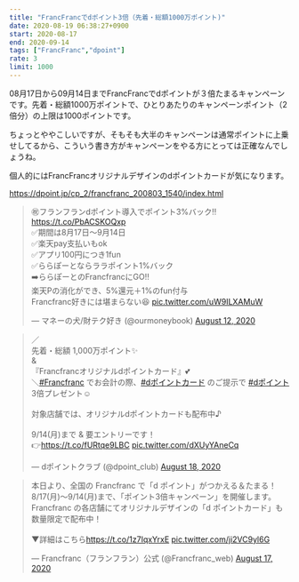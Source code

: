```yaml
---
title: "FrancFrancでdポイント3倍（先着・総額1000万ポイント)"
date: 2020-08-19 06:38:27+0900
start: 2020-08-17
end: 2020-09-14
tags: ["FrancFranc","dpoint"]
rate: 3
limit: 1000
---
```

08月17日から09月14日までFrancFrancでdポイントが３倍たまるキャンペーンです。先着・総額1000万ポイントで、ひとりあたりのキャンペーンポイント（2倍分）の上限は1000ポイントです。

ちょっとややこしいですが、そもそも大半のキャンペーンは通常ポイントに上乗せしてるから、こういう書き方がキャンペーンをやる方にとっては正確なんでしょうね。

個人的にはFrancFrancオリジナルデザインのdポイントカードが気になります。

https://dpoint.jp/cp_2/francfranc_200803_1540/index.html

<blockquote class="twitter-tweet"><p lang="ja" dir="ltr">㊗️フランフランdポイント導入でポイント3%バック‼️<a href="https://t.co/PbACSKOQxp">https://t.co/PbACSKOQxp</a><br>✅期間は8月17日〜9月14日<br>✅楽天pay支払いもok<br>✅アプリ100円につき1fun<br>✅ららぽーとならララポイント1%バック<br>➡️ららぽーとのFrancfrancにGO‼️<br>楽天Pの消化ができ、5%還元＋1%のfun付与<br>Francfranc好きには堪まらない😆 <a href="https://t.co/uW9ILXAMuW">pic.twitter.com/uW9ILXAMuW</a></p>&mdash; マネーの犬/財テク好き (@ourmoneybook) <a href="https://twitter.com/ourmoneybook/status/1293514136651878400?ref_src=twsrc%5Etfw">August 12, 2020</a></blockquote> <script async src="https://platform.twitter.com/widgets.js" charset="utf-8"></script>

<blockquote class="twitter-tweet"><p lang="ja" dir="ltr">／<br>先着・総額 1,000万ポイント✨<br>&amp;<br>『Francfrancオリジナルdポイントカード』💕<br>＼<a href="https://twitter.com/hashtag/Francfranc?src=hash&amp;ref_src=twsrc%5Etfw">#Francfranc</a> でお会計の際、<a href="https://twitter.com/hashtag/d%E3%83%9D%E3%82%A4%E3%83%B3%E3%83%88%E3%82%AB%E3%83%BC%E3%83%89?src=hash&amp;ref_src=twsrc%5Etfw">#dポイントカード</a> のご提示で <a href="https://twitter.com/hashtag/d%E3%83%9D%E3%82%A4%E3%83%B3%E3%83%88?src=hash&amp;ref_src=twsrc%5Etfw">#dポイント</a> 3倍プレゼント☺<br><br>対象店舗では、オリジナルdポイントカードも配布中♪<br><br>9/14(月)まで &amp; 要エントリーです！<br>👉<a href="https://t.co/fURtqe9LBC">https://t.co/fURtqe9LBC</a> <a href="https://t.co/dXUyYAneCq">pic.twitter.com/dXUyYAneCq</a></p>&mdash; dポイントクラブ (@dpoint_club) <a href="https://twitter.com/dpoint_club/status/1295632787488116736?ref_src=twsrc%5Etfw">August 18, 2020</a></blockquote> <script async src="https://platform.twitter.com/widgets.js" charset="utf-8"></script>

<blockquote class="twitter-tweet"><p lang="ja" dir="ltr">本日より、全国の Francfranc で「d ポイント」がつかえる＆たまる！<br>8/17(月)～9/14(月)まで、「ポイント3倍キャンペーン」を開催します。<br>Francfranc の各店舗にてオリジナルデザインの「d ポイントカード」も数量限定で配布中！<br><br>▼詳細はこちら<a href="https://t.co/1z7IqxYrxE">https://t.co/1z7IqxYrxE</a> <a href="https://t.co/ji2VC9yl6G">pic.twitter.com/ji2VC9yl6G</a></p>&mdash; Francfranc（フランフラン）公式 (@Francfranc_web) <a href="https://twitter.com/Francfranc_web/status/1295170983624675329?ref_src=twsrc%5Etfw">August 17, 2020</a></blockquote> <script async src="https://platform.twitter.com/widgets.js" charset="utf-8"></script>
